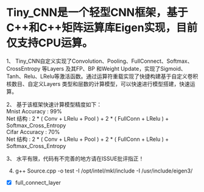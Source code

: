 # Tiny_CNN是一个轻型CNN框架，基于C++和C++矩阵运算库Eigen实现，目前仅支持CPU运算。  

1、 Tiny_CNN自定义实现了Convolution、Pooling、FullConnect、Softmax、CrossEntropy 等Layers 及其FP、BP 和Weight Update，实现了Sigmoid、Tanh、Relu、LRelu等激活函数。通过运算符重载实现了快捷构建基于自定义卷积核数目、自定义Layers 类型和层数的计算模型，可以快速进行模型搭建，快速运算。

2、 基于该框架快速计算模型精度如下：  
Mnist Accuracy  :  99%    
Net 结构        :   2 * ( Conv + LRelu + Pool ) + 2 * ( FullConn + LRelu ) + Softmax_Cross_Entropy  
Cifar Accuracy  :  70%  
Net 结构        :   2 * ( Conv + LRelu + Pool ) + 2 * ( FullConn + LRelu ) + Softmax_Cross_Entropy  

3、 水平有限，代码有不完善的地方请在ISSUE批评指正！

4.  g++ Source.cpp -o test  -I /opt/intel/mkl/include -I /usr/include/eigen3/

- [x] full_connect_layer